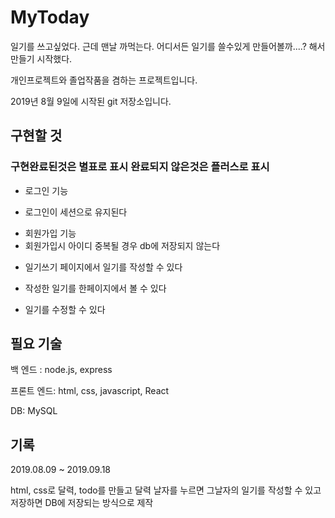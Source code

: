 
# MyToday


일기를 쓰고싶었다. 근데 맨날 까먹는다. 어디서든 일기를 쓸수있게 만들어볼까....? 해서 만들기 시작했다.

개인프로젝트와 졸업작품을 겸하는 프로젝트입니다.

2019년 8월 9일에 시작된 git 저장소입니다.


## 구현할 것

### 구현완료된것은 별표로 표시 완료되지 않은것은 플러스로 표시

- 로그인 기능 

+ 로그인이 세션으로 유지된다

- 회원가입 기능
 - 회원가입시 아이디 중복될 경우 db에 저장되지 않는다

+ 일기쓰기 페이지에서 일기를 작성할 수 있다

+ 작성한 일기를 한페이지에서 볼 수 있다

+ 일기를 수정할 수 있다



## 필요 기술

백 엔드 : node.js, express

프론트 엔드: html, css, javascript, React

DB: MySQL

## 기록

2019.08.09 ~ 2019.09.18

html, css로 달력, todo를 만들고 달력 날자를 누르면 그날자의 일기를 작성할 수 있고 저장하면 DB에 저장되는 방식으로 제작

